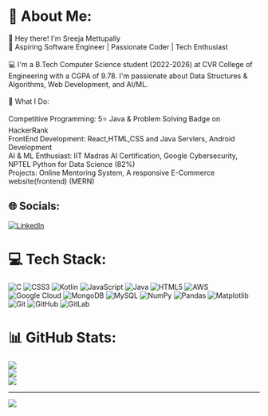 # 💫 About Me:
👋 Hey there! I'm Sreeja Mettupally<br>🔹 Aspiring Software Engineer | Passionate Coder | Tech Enthusiast<br><br>💻 I'm a B.Tech Computer Science student (2022-2026) at CVR College of Engineering with a CGPA of 9.78. I'm passionate about Data Structures & Algorithms, Web Development, and AI/ML.<br><br>🚀 What I Do:<br><br>Competitive Programming: 5⭐ Java & Problem Solving Badge on HackerRank<br>FrontEnd Development: React,HTML,CSS and Java Servlers, Android Development<br>AI & ML Enthusiast: IIT Madras AI Certification, Google Cybersecurity, NPTEL Python for Data Science (82%)<br>Projects: Online Mentoring System, A responsive E-Commerce website(frontend) (MERN)


## 🌐 Socials:
[![LinkedIn](https://img.shields.io/badge/LinkedIn-%230077B5.svg?logo=linkedin&logoColor=white)](https://linkedin.com/in/mettupally-sreeja-reddy-a020b4265) 

# 💻 Tech Stack:
![C](https://img.shields.io/badge/c-%2300599C.svg?style=for-the-badge&logo=c&logoColor=white) ![CSS3](https://img.shields.io/badge/css3-%231572B6.svg?style=for-the-badge&logo=css3&logoColor=white) ![Kotlin](https://img.shields.io/badge/kotlin-%237F52FF.svg?style=for-the-badge&logo=kotlin&logoColor=white) ![JavaScript](https://img.shields.io/badge/javascript-%23323330.svg?style=for-the-badge&logo=javascript&logoColor=%23F7DF1E) ![Java](https://img.shields.io/badge/java-%23ED8B00.svg?style=for-the-badge&logo=openjdk&logoColor=white) ![HTML5](https://img.shields.io/badge/html5-%23E34F26.svg?style=for-the-badge&logo=html5&logoColor=white) ![AWS](https://img.shields.io/badge/AWS-%23FF9900.svg?style=for-the-badge&logo=amazon-aws&logoColor=white) ![Google Cloud](https://img.shields.io/badge/GoogleCloud-%234285F4.svg?style=for-the-badge&logo=google-cloud&logoColor=white) ![MongoDB](https://img.shields.io/badge/MongoDB-%234ea94b.svg?style=for-the-badge&logo=mongodb&logoColor=white) ![MySQL](https://img.shields.io/badge/mysql-4479A1.svg?style=for-the-badge&logo=mysql&logoColor=white) ![NumPy](https://img.shields.io/badge/numpy-%23013243.svg?style=for-the-badge&logo=numpy&logoColor=white) ![Pandas](https://img.shields.io/badge/pandas-%23150458.svg?style=for-the-badge&logo=pandas&logoColor=white) ![Matplotlib](https://img.shields.io/badge/Matplotlib-%23ffffff.svg?style=for-the-badge&logo=Matplotlib&logoColor=black) ![Git](https://img.shields.io/badge/git-%23F05033.svg?style=for-the-badge&logo=git&logoColor=white) ![GitHub](https://img.shields.io/badge/github-%23121011.svg?style=for-the-badge&logo=github&logoColor=white) ![GitLab](https://img.shields.io/badge/gitlab-%23181717.svg?style=for-the-badge&logo=gitlab&logoColor=white)
# 📊 GitHub Stats:
![](https://github-readme-stats.vercel.app/api?username=SreejaReddy414&theme=dark&hide_border=false&include_all_commits=false&count_private=false)<br/>
![](https://nirzak-streak-stats.vercel.app/?user=SreejaReddy414&theme=dark&hide_border=false)<br/>
![](https://github-readme-stats.vercel.app/api/top-langs/?username=SreejaReddy414&theme=dark&hide_border=false&include_all_commits=false&count_private=false&layout=compact)

---
[![](https://visitcount.itsvg.in/api?id=SreejaReddy414&icon=0&color=0)](https://visitcount.itsvg.in)

<!-- Proudly created with GPRM ( https://gprm.itsvg.in ) -->
